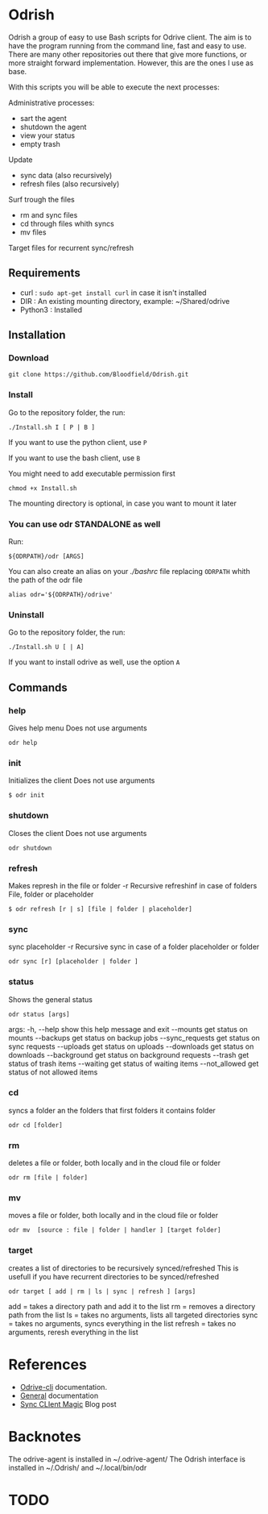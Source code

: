#	Odrish	#

Odrish a group of easy to use Bash scripts for Odrive client.
The aim is to have the program running  from the command line, fast and easy to use.
There are many other repositories out there that give more functions, or more straight forward implementation.
However, this are the ones I use as base.

With this scripts you will be able to execute the next processes:

Administrative processes:
+ sart the agent 
+ shutdown the agent
+ view your status
+ empty trash

Update
+ sync data (also recursively)
+ refresh files (also recursively)

Surf trough the files
+ rm and sync files 
+ cd through files whith syncs
+ mv files

Target files for recurrent sync/refresh

##	Requirements

+	curl	:	`sudo apt-get install curl` in case it isn't installed
+	DIR		:	An existing mounting directory, example: ~/Shared/odrive
+	Python3	:	Installed

##	Installation 

###	Download
`git clone https://github.com/Bloodfield/Odrish.git`

### Install
Go to the repository folder, the run:

```
./Install.sh I [ P | B ]
```

If you want to use the python client, use `P`

If you want to use the bash client, use `B`

You might need to add executable permission first

```
chmod +x Install.sh 
```

The mounting directory is optional, in case you want to mount it later

### You can use odr STANDALONE as well

Run:
```
${ODRPATH}/odr [ARGS]
```

You can also create an alias on your *./bashrc* file replacing `ODRPATH` whith the path of the odr file
```
alias odr='${ODRPATH}/odrive'
```

###	Uninstall

Go to the repository folder, the run:

```
./Install.sh U [ | A]
```
If you want to install odrive as well, use the option `A` 

##	Commands

###		help

Gives help menu
Does not use arguments

```
odr help
```


###		init

Initializes the client
Does not use arguments


```
$ odr init
```


###		shutdown

Closes the client
Does not use arguments
```
odr shutdown
```
###		refresh
Makes represh in the file or folder
-r
Recursive refreshinf in case of folders
File, folder or placeholder
```
$ odr refresh [r | s] [file | folder | placeholder]
```
###		sync
sync placeholder
-r
Recursive sync in case of a folder
placeholder or folder
```
odr sync [r] [placeholder | folder ]
```
###		status
Shows the general status
```
odr status [args]
```
args:
      -h, --help       show this help message and exit
      --mounts         get status on mounts
      --backups        get status on backup jobs
      --sync_requests  get status on sync requests
      --uploads        get status on uploads
      --downloads      get status on downloads
      --background     get status on background requests
      --trash          get status of trash items
      --waiting        get status of waiting items
      --not_allowed    get status of not allowed items

###		cd
syncs a folder an the folders that first folders it contains
folder
```
odr cd [folder]
```
###		rm
deletes a file or folder, both locally and in the cloud
file or folder
```
odr rm [file | folder]
```
###		mv
moves a file or folder, both locally and in the cloud
file or folder
```
odr mv  [source : file | folder | handler ] [target folder]
```

###		target

creates a list of directories to be recursively synced/refreshed
This is usefull if you have recurrent directories to be synced/refreshed
```
odr target [ add | rm | ls | sync | refresh ] [args]
```
add = takes a directory path and add it to the list
rm = removes a directory path from the list
ls = takes no arguments, lists all targeted directories
sync = takes no arguments, syncs everything in the list
refresh = takes no arguments, reresh everything in the list

#	References

+	[Odrive-cli](https://docs.odrive.com/docs/odrive-cli) documentation.
+	[General](https://docs.odrive.com/docs/odrive-sync-agent#sync-agent-and-cli-overview?utm_source=medium-cli-magic&utm_medium=blog&utm_campaign=general) documentation
+	[Sync CLIent Magic](https://medium.odrive.com/sync-client-magic-602d858731de) Blog post

#   Backnotes

The odrive-agent is installed in ~/.odrive-agent/
The Odrish interface is installed in ~/.Odrish/ and ~/.local/bin/odr

#	TODO

